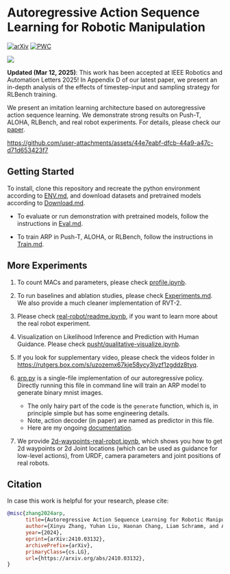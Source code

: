 # Autoregressive Action Sequence Learning for Robotic Manipulation

[![arXiv](https://img.shields.io/badge/arXiv-2410.03132-b31b1b.svg)](https://arxiv.org/abs/2410.03132)  [![PWC](https://img.shields.io/endpoint.svg?url=https://paperswithcode.com/badge/autoregressive-action-sequence-learning-for/robot-manipulation-on-rlbench)](https://paperswithcode.com/sota/robot-manipulation-on-rlbench?autoregressive-action-sequence-learning-for)

![](assets/keydiff.jpg)
<!-- ![](assets/main-fig.jpg) -->


**Updated (Mar 12, 2025)**: This work has been accepted at IEEE Robotics and Automation Letters 2025! In Appendix D of our latest paper, we present an in-depth analysis of the effects of timestep-input and sampling strategy for RLBench training. 


We present an imitation learning architecture based on autoregressive action sequence learning. We demonstrate strong results on Push-T, ALOHA, RLBench, and real robot experiments. For details, please check our [paper](https://arxiv.org/abs/2410.03132). 




https://github.com/user-attachments/assets/44e7eabf-dfcb-44a9-a47c-d71d653423f7




## Getting Started

To install, clone this repository and recreate the python environment according to [ENV.md](ENV.md), and download datasets and pretrained models according to [Download.md](Download.md).


- To evaluate or run demonstration with pretrained models, follow the instructions in [Eval.md](Eval.md).

- To train ARP in Push-T, ALOHA, or RLBench, follow the instructions in [Train.md](Train.md).


## More Experiments

1. To count MACs and parameters, please check [profile.ipynb](profile.ipynb). 

1. To run baselines and ablation studies, please check [Experiments.md](Experiments.md). We also provide a much cleaner implementation of RVT-2. 

2. Please check [real-robot/readme.ipynb](real-robot/readme.ipynb), if you want to learn more about the real robot experiment.

3. Visualization on Likelihood Inference and Prediction with Human Guidance. Please check [pusht/qualitative-visualize.ipynb](pusht/qualitative-visualize.ipynb). 

4. If you look for supplementary video, please check the videos folder in https://rutgers.box.com/s/uzozemx67kje58ycy3lyzf1zgddz8tyq.

5. [arp.py](arp.py) is a single-file implementation of our autoregressive policy. Directly running this file in command line will train an ARP model to generate binary mnist images. 
    - The only hairy part of the code is the `generate` function, which is, in principle simple but has some engineering details.
    - Note, action decoder (in paper) are named as predictor in this file.
    - Here are my ongoing [documentation](https://github.com/mlzxy/arp/issues/9). 

6. We provide [2d-waypoints-real-robot.ipynb](https://github.com/mlzxy/arp/blob/main/real-robot/2d-waypoints-real-robot.ipynb), which shows you how to get 2d waypoints or 2d Joint locations (which can be used as guidance for low-level actions), from URDF, camera parameters and joint positions of real robots. 



## Citation

In case this work is helpful for your research, please cite: 

```bibtex
@misc{zhang2024arp,
      title={Autoregressive Action Sequence Learning for Robotic Manipulation}, 
      author={Xinyu Zhang, Yuhan Liu, Haonan Chang, Liam Schramm, and Abdeslam Boularias},
      year={2024},
      eprint={arXiv:2410.03132},
      archivePrefix={arXiv},
      primaryClass={cs.LG},
      url={https://arxiv.org/abs/2410.03132}, 
}
```
